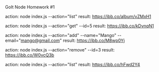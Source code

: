 GoIt Node Homework #1

action: node index.js --action="list" result: https://ibb.co/album/vZMxH1

action: node index.js --action="get" --id=5 result: https://ibb.co/kDvnqN1

action: node index.js --action="add" --name="Mango" --email="mango@gmail.com" result: https://ibb.co/M8wp0Yj

action: node index.js --action="remove" --id=3 result: https://ibb.co/W0vcQ3b

action: node index.js --action="list" result: https://ibb.co/hFwd2Y4
